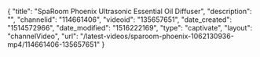 {
    "title": "SpaRoom Phoenix Ultrasonic Essential Oil Diffuser",
    "description": "",
    "channelid": "114661406",
    "videoid": "135657651",
    "date_created": "1514572966",
    "date_modified": "1516222169",
    "type": "captivate",
    "layout": "channelVideo",
    "url": "\/latest-videos\/sparoom-phoenix-1062130936-mp4\/114661406-135657651"
}